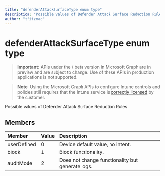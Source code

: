 ```yaml
---
title: "defenderAttackSurfaceType enum type"
description: "Possible values of Defender Attack Surface Reduction Rules"
author: "tfitzmac"
---
```


# defenderAttackSurfaceType enum type

> **Important:** APIs under the / beta version in Microsoft Graph are in preview and are subject to change. Use of these APIs in production applications is not supported.

> **Note:** Using the Microsoft Graph APIs to configure Intune controls and policies still requires that the Intune service is [correctly licensed](https://go.microsoft.com/fwlink/?linkid=839381) by the customer.

Possible values of Defender Attack Surface Reduction Rules
## Members
|Member|Value|Description|
|:---|:---|:---|
|userDefined|0|Device default value, no intent.|
|block|1|Block functionality.|
|auditMode|2|Does not change functionality but generate logs.|





